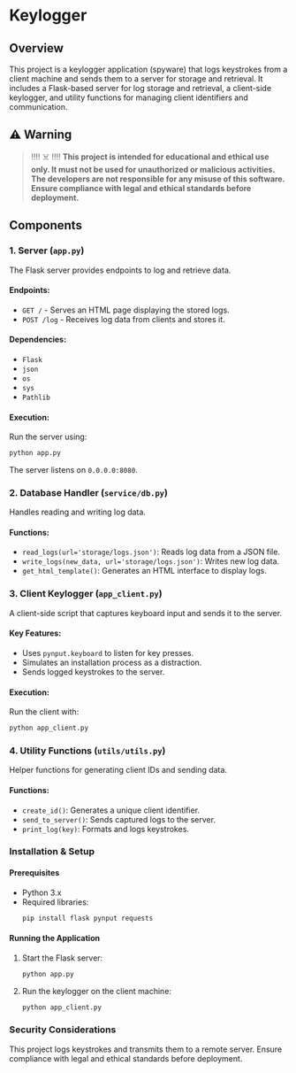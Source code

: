 # Keylogger

## Overview
This project is a keylogger application (spyware) that logs keystrokes from a client machine and sends them to a server for storage and retrieval. It includes a Flask-based server for log storage and retrieval, a client-side keylogger, and utility functions for managing client identifiers and communication.

## ⚠️ Warning

> ‼️‼️ ☠️ ‼️‼️ <strong> This project is intended for educational and ethical use only. It must not be used for unauthorized or malicious activities. The developers are not responsible for any misuse of this software. Ensure compliance with legal and ethical standards before deployment. </strong> 

## Components

### 1. Server (`app.py`)
The Flask server provides endpoints to log and retrieve data.

#### Endpoints:
- `GET /` - Serves an HTML page displaying the stored logs.
- `POST /log` - Receives log data from clients and stores it.

#### Dependencies:
- `Flask`
- `json`
- `os`
- `sys`
- `Pathlib`

#### Execution:
Run the server using:
```sh
python app.py
```
The server listens on `0.0.0.0:8080`.

### 2. Database Handler (`service/db.py`)
Handles reading and writing log data.

#### Functions:
- `read_logs(url='storage/logs.json')`: Reads log data from a JSON file.
- `write_logs(new_data, url='storage/logs.json')`: Writes new log data.
- `get_html_template()`: Generates an HTML interface to display logs.

### 3. Client Keylogger (`app_client.py`)
A client-side script that captures keyboard input and sends it to the server.

#### Key Features:
- Uses `pynput.keyboard` to listen for key presses.
- Simulates an installation process as a distraction.
- Sends logged keystrokes to the server.

#### Execution:
Run the client with:
```sh
python app_client.py
```

### 4. Utility Functions (`utils/utils.py`)
Helper functions for generating client IDs and sending data.

#### Functions:
- `create_id()`: Generates a unique client identifier.
- `send_to_server()`: Sends captured logs to the server.
- `print_log(key)`: Formats and logs keystrokes.

### Installation & Setup
#### Prerequisites
- Python 3.x
- Required libraries:
  ```sh
  pip install flask pynput requests
  ```

#### Running the Application
1. Start the Flask server:
   ```sh
   python app.py
   ```
2. Run the keylogger on the client machine:
   ```sh
   python app_client.py
   ```

### Security Considerations
This project logs keystrokes and transmits them to a remote server. Ensure compliance with legal and ethical standards before deployment.

